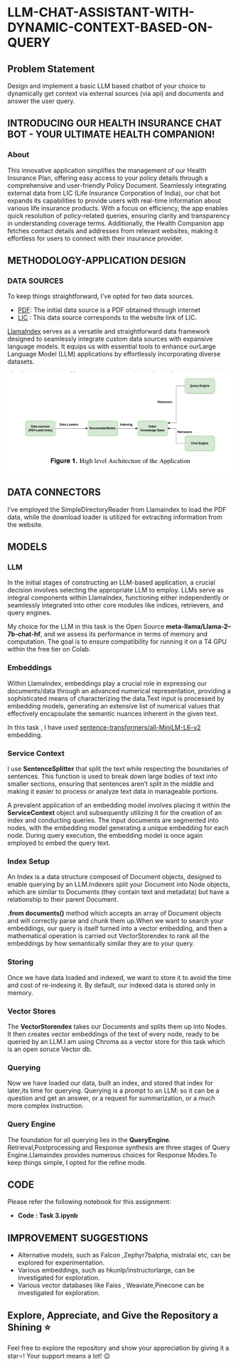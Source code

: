 # LLM-CHAT-ASSISTANT-WITH-DYNAMIC-CONTEXT-BASED-ON-QUERY
## Problem Statement
Design and implement a basic LLM based chatbot of your choice to dynamically get context via external sources (via api) and documents and answer the user query.
## INTRODUCING OUR HEALTH INSURANCE CHAT BOT - YOUR ULTIMATE HEALTH COMPANION!
### About
This innovative application simplifies the management of our Health Insurance Plan, offering easy access to your policy details through a comprehensive and user-friendly Policy Document. Seamlessly integrating external data from LIC (Life Insurance Corporation of India), our chat bot expands its capabilities to provide users with real-time information about various life insurance products. With a focus on efficiency, the app enables quick resolution of policy-related queries, ensuring clarity and transparency in understanding coverage terms. Additionally, the Health Companion app fetches contact details and addresses from relevant websites, making it effortless for users to connect with their insurance provider.

## METHODOLOGY-APPLICATION DESIGN
### DATA SOURCES
To keep things straightforward, I’ve opted for two data sources.
- [PDF](https://github.com/Sakil786/LLM_Accuracy/blob/main/Health%20Companion-Health%20Insurance%20Plan_GEN617.pdf "PDF"): The initial data source is a PDF obtained through internet
- [LIC](https://licindia.in/web/guest/know-your-life-insurance "LIC") : This data source corresponds to the website link of LIC.

[LlamaIndex](https://docs.llamaindex.ai/en/stable/ "LlamaIndex") serves as a versatile and straightforward data framework designed to seamlessly integrate custom data sources with expansive language models. It equips us with essential tools to enhance ourLarge Language Model (LLM) applications by effortlessly incorporating diverse datasets.

![](https://github.com/Sakil786/LLM-CHAT-ASSISTANT-WITH-DYNAMIC-CONTEXT-BASED-ON-QUERY/blob/main/image1.png)

## DATA CONNECTORS
I’ve employed the SimpleDirectoryReader from Llamaindex to load the PDF data, while the download loader is utilized for extracting information from the website.
## MODELS
### LLM
In the initial stages of constructing an LLM-based application, a crucial decision involves selecting the appropriate LLM to employ. LLMs serve as integral components within LlamaIndex, functioning either independently or seamlessly integrated into other core modules like indices, retrievers, and query engines.

  My choice for the LLM in this task is the Open Source **meta-llama/Llama-2–7b-chat-hf**, and we assess its performance in terms of memory and computation. The goal is to ensure compatibility for running it on a T4 GPU within the free tier on Colab.
### Embeddings
Within LlamaIndex, embeddings play a crucial role in expressing our documents/data through an advanced numerical representation, providing a sophisticated means of characterizing the data.Text input is processed by embedding models, generating an extensive list of numerical values that effectively encapsulate the semantic nuances inherent in the given text.

In this task , I have used [sentence-transformers/all-MiniLM-L6-v2](https://huggingface.co/sentence-transformers/all-MiniLM-L6-v2 "sentence-transformers/all-MiniLM-L6-v2") embedding.
### Service Context
I use **SentenceSplitter** that split the text while respecting the boundaries of sentences. This function is used to break down large bodies of text into smaller sections, ensuring that sentences aren’t split in the middle and making it easier to process or analyze text data in manageable portions.

A prevalent application of an embedding model involves placing it within the **ServiceContext** object and subsequently utilizing it for the creation of an index and conducting queries. The input documents are segmented into nodes, with the embedding model generating a unique embedding for each node. During query execution, the embedding model is once again employed to embed the query text.
### Index Setup
An Index is a data structure composed of Document objects, designed to enable querying by an
LLM.Indexers split your Document into Node objects, which are similar to Documents (they contain text and metadata) but have a relationship to their parent Document.

**.from documents()** method which accepts an array of Document objects and will correctly parse and chunk them up.When we want to search your embeddings, our query is itself turned into a vector embedding, and then a mathematical operation is carried out VectorStorendex to rank all the embeddings by how semantically similar they are to your query.
### Storing
Once we have data loaded and indexed, we want to store it to avoid the time and cost of re-indexing it. By default, our indexed data is stored only in memory.
### Vector Stores
The **VectorStorendex** takes our Documents and splits them up into Nodes. It then creates vector embeddings of the text of every node, ready to be queried by an LLM.I am using Chroma as a vector store for this task which is an open soruce Vector db.
### Querying
Now we have loaded our data, built an index, and stored that index for later,its time for querying. Querying is a prompt to an LLM: so it can be a question and get an answer, or a request for summarization, or a much more complex instruction.
### Query Engine
The foundation for all querying lies in the **QueryEngine**. Retrieval,Postprocessing and Response synthesis are three stages of Query Engine.Llamaindex provides numerous choices for Response Modes.To keep things simple, I opted for the refine mode.
## CODE
Please refer the following notebook for this assignment:
- **Code : Task 3.ipynb**

## IMPROVEMENT SUGGESTIONS
- Alternative models, such as Falcon ,Zephyr7balpha, mistralai etc, can be explored for experimentation.
- Various embeddings, such as hkunlp/instructorlarge, can be investigated for exploration.
- Various vector databases like Faiss , Weaviate,Pinecone can be investigated for exploration.
## Explore, Appreciate, and Give the Repository a Shining ⭐
Feel free to explore the repository and show your appreciation by giving it a star⭐! Your support means a lot! 😉
